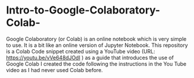 # Intro-to-Google-Colaboratory-Colab-
Google Colaboratory (or Colab) is an online notebook which is very simple to use. 
It is a bit like an online version of Jupyter Notebook.
This repository is a Colab Code snippet created using a YouTube video (URL: https://youtu.be/vVe648dJOdI ) as a guide that introduces the use of Google Colab
I created the code following the instructions in the You Tube video as I had never used Colab before.
